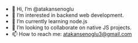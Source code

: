 - 👋 Hi, I’m @atakansenoglu
- 👀 I’m interested in backend web development.
- 🌱 I’m currently learning node.js
- 💞️ I’m looking to collaborate on native JS projects.
- 📫 How to reach me: atakansenoglu3@gmail.com

<!---
atakansenoglu/atakansenoglu is a ✨ special ✨ repository because its `README.md` (this file) appears on your GitHub profile.
You can click the Preview link to take a look at your changes.
--->
